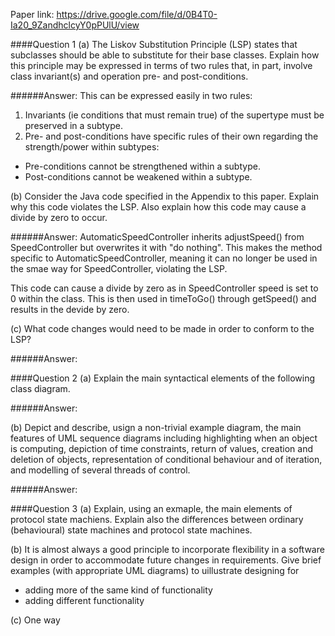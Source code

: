 Paper link: https://drive.google.com/file/d/0B4T0-Ia20_9ZandhclcyY0pPUlU/view

####Question 1
(a)
The Liskov Substitution Principle (LSP) states that subclasses should be able to substitute for their base classes.
Explain how this principle may be expressed in terms of two rules that, in part, involve class invariant(s) and operation pre- and post-conditions.

######Answer:
This can be expressed easily in two rules:
1. Invariants (ie conditions that must remain true) of the supertype must be preserved in a subtype.
2. Pre- and post-conditions have specific rules of their own regarding the strength/power within subtypes:
  - Pre-conditions cannot be strengthened within a subtype.
  - Post-conditions cannot be weakened within a subtype.

(b)
Consider the Java code specified in the Appendix to this paper.
Explain why this code violates the LSP. Also explain how this code may cause a divide by zero to occur.

######Answer:
AutomaticSpeedController inherits adjustSpeed() from SpeedController but overwrites it with "do nothing". This makes the method specific to AutomaticSpeedController, meaning it can no longer be used in the smae way for SpeedController, violating the LSP.

This code can cause a divide by zero as in SpeedController speed is set to 0 within the class. This is then used in timeToGo() through getSpeed() and results in the devide by zero.

(c)
What code changes would need to be made in order to conform to the LSP?

######Answer:

####Question 2
(a)
Explain the main syntactical elements of the following class diagram.

######Answer:

(b)
Depict and describe, usign a non-trivial example diagram, the main features of UML sequence diagrams including highlighting when an object is computing, depiction of time constraints, return of values, creation and deletion of objects, representation of conditional behaviour and of iteration, and modelling of several threads of control.

######Answer:


####Question 3
(a)
Explain, using an exmaple, the main elements of protocol state machiens. Explain also the differences between ordinary (behavioural) state machines and protocol state machines.


(b)
It is almost always a good principle to incorporate flexibility in a software design in order to accommodate future changes in requirements. Give brief examples (with appropriate UML diagrams) to uillustrate designing for
  - adding more of the same kind of functionality
  - adding different functionality

(c)
One way 

